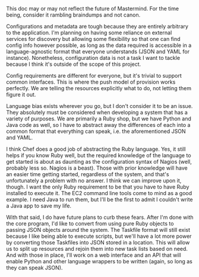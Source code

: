 This doc may or may not reflect the future of Mastermind. For the time being, consider it rambling braindumps and not canon.

Configurations and metadata are tough because they are entirely arbitrary to the application.  I'm planning on having some reliance on external services for discovery but allowing some flexibility so that one can find config info however possible, as long as the data required is accessible in a language-agnostic format that everyone understands (JSON and YAML for instance). Nonetheless, configuration data is not a task I want to tackle because I think it's outside of the scope of this project.

Config requirements are different for everyone, but it's trivial to support common interfaces. This is where the push model of provision works perfectly. We are telling the resources explicitly what to do, not letting them figure it out. 

Language bias exists wherever you go, but I don't consider it to be an issue. They absolutely must be considered when developing a system that has a variety of purposes.  We are primarily a Ruby shop, but we have Python and Java code as well, so I have to abstract away the differences of each into a common format that everything can speak, i.e. the aforementioned JSON and YAML. 

I think Chef does a good job of abstracting the Ruby language. Yes, it still helps if you know Ruby well, but the required knowledge of the language to get started is about as daunting as the configuration syntax of Nagios (well, probably less so. Nagios is a beast). Those with prior knowledge will have an easier time getting started, regardless of the system, and that's unfortunately a problem with no answer. I think we can improve upon it, though.  I want the only Ruby requirement to be that you have to have Ruby installed to execute it. The EC2 command line tools come to mind as a good example. I  need Java to run them, but I'll be the first to admit I couldn't write a Java app to save my life.

With that said, I do have future plans to curb these fears. After I'm done with the core program, I'd like to convert from using pure Ruby objects to passing JSON objects around the system. The Taskfile format will still exist because I like being able to execute scripts, but we'll have a lot more power by converting those Taskfiles into JSON stored in a location. This will allow us to split up resources and rejoin them into new task lists based on need. And with those in place, I'll work on a web interface and an API that will enable Python and other language wrappers to be written (again, so long as they can speak JSON).